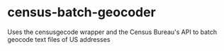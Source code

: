 # census-batch-geocoder
Uses the censusgecode wrapper and the Census Bureau's API to batch geocode text files of US addresses
